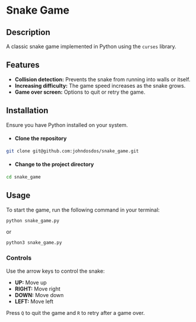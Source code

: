 # Snake Game

## Description
A classic snake game implemented in Python using the `curses` library.

## Features
- **Collision detection:** Prevents the snake from running into walls or itself.
- **Increasing difficulty:** The game speed increases as the snake grows.
- **Game over screen:** Options to quit or retry the game.

## Installation
Ensure you have Python installed on your system.

- #### Clone the repository
```bash
git clone git@github.com:johndosdos/snake_game.git
```

- #### Change to the project directory
```bash
cd snake_game
```

## Usage
To start the game, run the following command in your terminal:

```bash
python snake_game.py
```
or
```bash
python3 snake_game.py
```

### Controls
Use the arrow keys to control the snake:
- **UP:** Move up
- **RIGHT:** Move right
- **DOWN:** Move down
- **LEFT:** Move left

Press `Q` to quit the game and `R` to retry after a game over.
